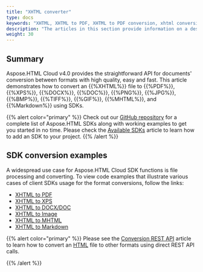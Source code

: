 ```yaml
---
title: "XHTML converter"
type: docs
keywords: "XHTML, XHTML to PDF, XHTML to PDF conversion, xhtml conversion, convert XHTML, XHTML to XPS, XHTML to DOCX, XHTML to Image, asynchronous conversion, conversion SDK, convert XHTML to MHTML, Python, Ruby, Android, Swift, C#, Java, PHP, C++, Node.js"
description: "The articles in this section provide information on a description of conversion features of Aspose.HTML Cloud SDK API and the list of supported XHTML files conversion scenarios using various SDKs. The SDKs are wrappers upon REST API to help developers speed up their development. SDKs are available in PHP, Perl, Android, Swift, C#, Java and more."
weight: 30
---
```


## **Summary**

Aspose.HTML Cloud v4.0 provides the straightforward API for documents' conversion between formats with high quality, easy and fast. This article demonstrates how to convert an {{%XHTML%}} file to {{%PDF%}}, {{%XPS%}}, {{%DOCX%}}, {{%DOC%}}, {{%PNG%}}, {{%JPG%}}, {{%BMP%}}, {{%TIFF%}}, {{%GIF%}}, {{%MHTML%}}, and {{%Markdown%}} using SDKs.

{{% alert color="primary" %}} 
Check out our [GitHub repository](https://github.com/aspose-html-cloud) for a complete list of Aspose.HTML SDKs along with working examples to get you started in no time. Please check the [Available SDKs](/html/overview/available-sdks/) article to learn how to add an SDK to your project.
{{% /alert %}} 

## **SDK conversion examples**

A widespread use case for Aspose.HTML Cloud SDK functions is file processing and converting. To view code examples that illustrate various cases of client SDKs usage for the format conversions, follow the links:

 - [XHTML to PDF](/html/conversion-sdk-api/xhtml-to-pdf/) 
 - [XHTML to XPS](/html/conversion-sdk-api/xhtml-to-xps/)
 - [XHTML to DOCX/DOC](/html/conversion-sdk-api/xhtml-to-docx/) 
 - [XHTML to Image](/html/conversion-sdk-api/xhtml-to-image/) 
 - [XHTML to MHTML](/html/conversion-sdk-api/xhtml-to-mhtml/) 
 - [XHTML to Markdown](/html/conversion-sdk-api/xhtml-to-markdown/) 

{{% alert color="primary" %}} 
Please see the [Conversion REST API](/html/conversion-api/conversion-rest-api/) article to learn how to convert an [HTML](https://docs.fileformat.com/web/html/) file to other formats using direct REST API calls.

{{% /alert %}} 


